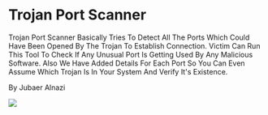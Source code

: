 # Trojan Port Scanner

Trojan Port Scanner Basically Tries To Detect All The Ports Which Could Have Been Opened By The Trojan To Establish Connection.
Victim Can Run This Tool To Check If Any Unusual Port Is Getting Used By Any Malicious Software. Also We Have Added Details For Each
Port So You Can Even Assume Which Trojan Is In Your System And Verify It's Existence.

By Jubaer Alnazi

<img src="https://raw.githubusercontent.com/jubaer-binary/trojan-on-your-port-scanner/master/Screenshot%202019-08-14%20at%203.31.49%20PM.png"/>
